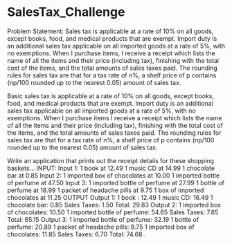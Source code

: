 # SalesTax_Challenge
Problem Statement: Sales tax is applicable at a rate of 10% on all goods, except books, food, and medical products that are exempt. Import duty is an additional sales tax applicable on all imported goods at a rate of 5%, with no exemptions. When I purchase items, I receive a receipt which lists the name of all the items and their price (including tax), finishing with the total cost of the items, and the total amounts of sales taxes paid. The rounding rules for sales tax are that for a tax rate of n%, a shelf price of p contains (np/100 rounded up to the nearest 0.05) amount of sales tax.  

Basic sales tax is applicable at a rate of 10% on all goods, except books, food, and medical products that are exempt. Import duty is an additional sales tax applicable on all imported goods at a rate of 5%, with no exemptions.  When I purchase items I receive a receipt which lists the name of all the items and their price (including tax), finishing with the total cost of the items, and the total amounts of sales taxes paid. The rounding rules for sales tax are that for a tax rate of n%, a shelf price of p contains (np/100 rounded up to the nearest 0.05) amount of sales tax. 

Write an application that prints out the receipt details for these shopping baskets...  INPUT: Input 1:  1 book at 12.49 1 music CD at 14.99 1 chocolate bar at 0.85  Input 2:  1 imported box of chocolates at 10.00 1 imported bottle of perfume at 47.50  Input 3:  1 imported bottle of perfume at 27.99 1 bottle of perfume at 18.99 1 packet of headache pills at 9.75 1 box of imported chocolates at 11.25  OUTPUT Output 1:  1 book : 12.49 1 music CD: 16.49 1 chocolate bar: 0.85 Sales Taxes: 1.50 Total: 29.83  Output 2:  1 imported box of chocolates: 10.50 1 imported bottle of perfume: 54.65 Sales Taxes: 7.65 Total: 65.15  Output 3:  1 imported bottle of perfume: 32.19 1 bottle of perfume: 20.89 1 packet of headache pills: 9.75 1 imported box of chocolates: 11.85 Sales Taxes: 6.70 Total: 74.68 .
